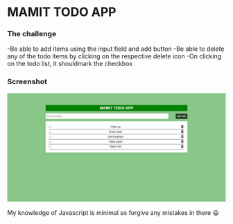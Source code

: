 # MAMIT TODO APP

### The challenge

-Be able to add items using the input field and add button
-Be able to delete any of the todo items by clicking on the respective delete icon
-On clicking on the todo list, it shouldmark the checkbox


### Screenshot

![My screenshot](./screenshot.jpg)

My knowledge of Javascript is minimal so forgive any mistakes in there 😃

